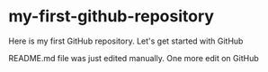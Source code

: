 # my-first-github-repository
 Here is my first GitHub repository. Let's get started with GitHub

README.md file was just edited manually. One more edit on GitHub
